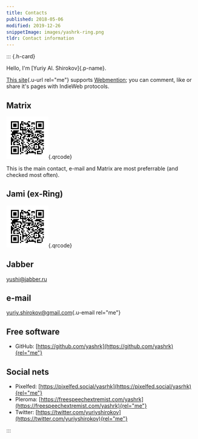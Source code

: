 ```yaml
---
title: Contacts
published: 2018-05-06
modified: 2019-12-26
snippetImage: images/yashrk-ring.png
tldr: Contact information
---
```


::: {.h-card}

Hello, I'm [Yuriy Al. Shirokov]{.p-name}.

[This site](https://yashrk.github.io){.u-url rel="me"} supports [Webmention](https://indieweb.org/webmention); you can comment, like or share it's pages with IndieWeb protocols.

## Matrix

![@yashrk:matrix.org](images/yashrk-ring.png "@yashrk:matrix.org"){.qrcode}

This is the main contact, e-mail and Matrix are most preferrable (and checked most often).

## Jami (ex-Ring)

![ring:7aa7c76d9f0656791683216ba11d3ff45441d2d1](images/yashrk-ring.png "ring:7aa7c76d9f0656791683216ba11d3ff45441d2d1"){.qrcode}

## Jabber

yushi@jabber.ru

## e-mail

[yuriy.shirokov@gmail.com](mailto:yuriy.shirokov@gmail.com){.u-email rel="me"}

## Free software

 - GitHub: [https://github.com/yashrk](https://github.com/yashrk){rel="me"}

## Social nets

 - Pixelfed: [https://pixelfed.social/yasrhk](https://pixelfed.social/yasrhk){rel="me"}
 - Pleroma: [https://freespeechextremist.com/yashrk](https://freespeechextremist.com/yashrk){rel="me"}
 - Twitter: [https://twitter.com/yuriyshirokov](https://twitter.com/yuriyshirokov){rel="me"}

:::
